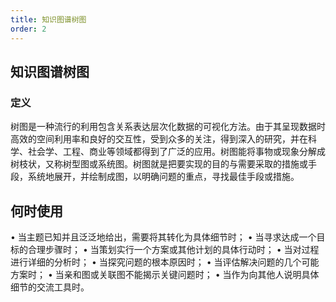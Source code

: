 ```yaml
---
title: 知识图谱树图
order: 2
---
```


## 知识图谱树图

### 定义

树图是一种流行的利用包含关系表达层次化数据的可视化方法。由于其呈现数据时高效的空间利用率和良好的交互性，受到众多的关注，得到深入的研究，并在科学、社会学、工程、商业等领域都得到了广泛的应用。树图能将事物或现象分解成树枝状，又称树型图或系统图。树图就是把要实现的目的与需要采取的措施或手段，系统地展开，并绘制成图，以明确问题的重点，寻找最佳手段或措施。

## 何时使用

• 当主题已知并且泛泛地给出，需要将其转化为具体细节时；
• 当寻求达成一个目标的合理步骤时；
• 当策划实行一个方案或其他计划的具体行动时；
• 当对过程进行详细的分析时；
• 当探究问题的根本原因时；
• 当评估解决问题的几个可能方案时；
• 当亲和图或关联图不能揭示关键问题时；
• 当作为向其他人说明具体细节的交流工具时。

